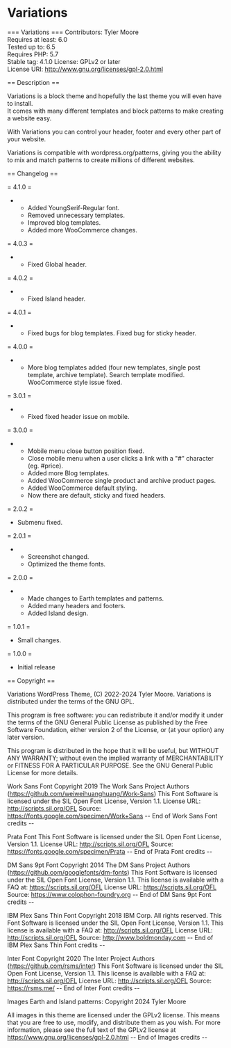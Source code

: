 # Variations

=== Variations ===
Contributors: Tyler Moore  
Requires at least: 6.0  
Tested up to: 6.5  
Requires PHP: 5.7  
Stable tag: 4.1.0
License: GPLv2 or later  
License URI: http://www.gnu.org/licenses/gpl-2.0.html

== Description ==

Variations is a block theme and hopefully the last theme you will even have to install.  
It comes with many different templates and block patterns to make creating a website easy.  

With Variations you can control your header, footer and every other part of your website.

Variations is compatible with wordpress.org/patterns, giving you the ability to mix and match patterns to create millions of different websites. 

== Changelog ==

= 4.1.0 =
* - Added YoungSerif-Regular font.
  - Removed unnecessary templates.
  - Improved blog templates.
  - Added more WooCommerce changes.

= 4.0.3 =
* - Fixed Global header.

= 4.0.2 =
* - Fixed Island header.

= 4.0.1 =
* - Fixed bugs for blog templates. Fixed bug for sticky header.

= 4.0.0 =
* - More blog templates added (four new templates, single post template, archive template). Search template modified. WooCommerce style issue fixed.

= 3.0.1 =
* - Fixed fixed header issue on mobile.

= 3.0.0 =
* - Mobile menu close button position fixed.
  - Close mobile menu when a user clicks a link with a "#" character (eg. #price).
  - Added more Blog templates.
  - Added WooCommerce single product and archive product pages.
  - Added WooCommerce default styling.
  - Now there are default, sticky and fixed headers.

= 2.0.2 =
* Submenu fixed.

= 2.0.1 =
* - Screenshot changed.
  - Optimized the theme fonts.

= 2.0.0 =
* - Made changes to Earth templates and patterns.
  - Added many headers and footers.
  - Added Island design.

= 1.0.1 =
* Small changes.

= 1.0.0 =
* Initial release

== Copyright ==

Variations WordPress Theme, (C) 2022-2024 Tyler Moore.
Variations is distributed under the terms of the GNU GPL.

This program is free software: you can redistribute it and/or modify
it under the terms of the GNU General Public License as published by
the Free Software Foundation, either version 2 of the License, or
(at your option) any later version.

This program is distributed in the hope that it will be useful,
but WITHOUT ANY WARRANTY; without even the implied warranty of
MERCHANTABILITY or FITNESS FOR A PARTICULAR PURPOSE. See the
GNU General Public License for more details.

Work Sans Font
Copyright 2019 The Work Sans Project Authors (https://github.com/weiweihuanghuang/Work-Sans)
This Font Software is licensed under the SIL Open Font License, Version 1.1.
License URL: http://scripts.sil.org/OFL
Source: https://fonts.google.com/specimen/Work+Sans
-- End of Work Sans Font credits --

Prata Font
This Font Software is licensed under the SIL Open Font License, Version 1.1.
License URL: http://scripts.sil.org/OFL
Source: https://fonts.google.com/specimen/Prata
-- End of Prata Font credits --

DM Sans 9pt Font
Copyright 2014 The DM Sans Project Authors (https://github.com/googlefonts/dm-fonts) 
This Font Software is licensed under the SIL Open Font License, Version 1.1. This license is available with a FAQ at: https://scripts.sil.org/OFL 
License URL: https://scripts.sil.org/OFL 
Source: https://www.colophon-foundry.org
-- End of DM Sans 9pt Font credits --

IBM Plex Sans Thin Font
Copyright 2018 IBM Corp. All rights reserved. 
This Font Software is licensed under the SIL Open Font License, Version 1.1. This license is available with a FAQ at: http://scripts.sil.org/OFL 
License URL: http://scripts.sil.org/OFL 
Source: http://www.boldmonday.com
-- End of IBM Plex Sans Thin Font credits --

Inter Font
Copyright 2020 The Inter Project Authors (https://github.com/rsms/inter) 
This Font Software is licensed under the SIL Open Font License, Version 1.1. This license is available with a FAQ at: http://scripts.sil.org/OFL 
License URL: http://scripts.sil.org/OFL 
Source: https://rsms.me/
-- End of Inter Font credits --

Images
Earth and Island patterns:
Copyright 2024 Tyler Moore

All images in this theme are licensed under the GPLv2 license. This means that you are free to use, modify, and distribute them as you wish.
For more information, please see the full text of the GPLv2 license at https://www.gnu.org/licenses/gpl-2.0.html
-- End of Images credits --
